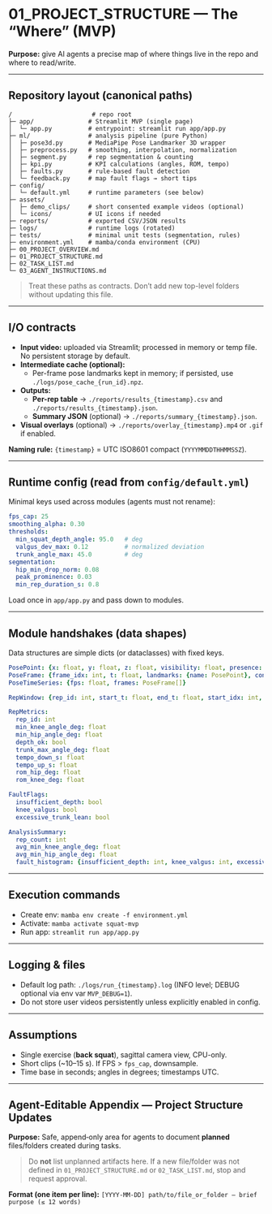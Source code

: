 # 01_PROJECT_STRUCTURE — The “Where” (MVP)

**Purpose:** give AI agents a precise map of where things live in the repo and where to read/write.

---

## Repository layout (canonical paths)

```
/                      # repo root
├─ app/               # Streamlit MVP (single page)
│  └─ app.py          # entrypoint: streamlit run app/app.py
├─ ml/                # analysis pipeline (pure Python)
│  ├─ pose3d.py       # MediaPipe Pose Landmarker 3D wrapper
│  ├─ preprocess.py   # smoothing, interpolation, normalization
│  ├─ segment.py      # rep segmentation & counting
│  ├─ kpi.py          # KPI calculations (angles, ROM, tempo)
│  ├─ faults.py       # rule-based fault detection
│  └─ feedback.py     # map fault flags → short tips
├─ config/
│  └─ default.yml     # runtime parameters (see below)
├─ assets/
│  ├─ demo_clips/     # short consented example videos (optional)
│  └─ icons/          # UI icons if needed
├─ reports/           # exported CSV/JSON results
├─ logs/              # runtime logs (rotated)
├─ tests/             # minimal unit tests (segmentation, rules)
├─ environment.yml    # mamba/conda environment (CPU)
├─ 00_PROJECT_OVERVIEW.md
├─ 01_PROJECT_STRUCTURE.md
├─ 02_TASK_LIST.md
└─ 03_AGENT_INSTRUCTIONS.md
```

> Treat these paths as contracts. Don’t add new top-level folders without updating this file.

---

## I/O contracts

- **Input video:** uploaded via Streamlit; processed in memory or temp file. No persistent storage by default.  
- **Intermediate cache (optional):**
  - Per-frame pose landmarks kept in memory; if persisted, use `./logs/pose_cache_{run_id}.npz`.
- **Outputs:**
  - **Per-rep table** → `./reports/results_{timestamp}.csv` and `./reports/results_{timestamp}.json`.
  - **Summary JSON** (optional) → `./reports/summary_{timestamp}.json`.
- **Visual overlays** (optional) → `./reports/overlay_{timestamp}.mp4` or `.gif` if enabled.

**Naming rule:** `{timestamp}` = UTC ISO8601 compact (`YYYYMMDDTHHMMSSZ`).

---

## Runtime config (read from `config/default.yml`)

Minimal keys used across modules (agents must not rename):

```yaml
fps_cap: 25
smoothing_alpha: 0.30
thresholds:
  min_squat_depth_angle: 95.0   # deg
  valgus_dev_max: 0.12          # normalized deviation
  trunk_angle_max: 45.0         # deg
segmentation:
  hip_min_drop_norm: 0.08
  peak_prominence: 0.03
  min_rep_duration_s: 0.8
```

Load once in `app/app.py` and pass down to modules.

---

## Module handshakes (data shapes)

Data structures are simple dicts (or dataclasses) with fixed keys.

```yaml
PosePoint: {x: float, y: float, z: float, visibility: float, presence: float}
PoseFrame: {frame_idx: int, t: float, landmarks: {name: PosePoint}, conf: float}
PoseTimeSeries: {fps: float, frames: PoseFrame[]}

RepWindow: {rep_id: int, start_t: float, end_t: float, start_idx: int, end_idx: int}

RepMetrics:
  rep_id: int
  min_knee_angle_deg: float
  min_hip_angle_deg: float
  depth_ok: bool
  trunk_max_angle_deg: float
  tempo_down_s: float
  tempo_up_s: float
  rom_hip_deg: float
  rom_knee_deg: float

FaultFlags:
  insufficient_depth: bool
  knee_valgus: bool
  excessive_trunk_lean: bool

AnalysisSummary:
  rep_count: int
  avg_min_knee_angle_deg: float
  avg_min_hip_angle_deg: float
  fault_histogram: {insufficient_depth: int, knee_valgus: int, excessive_trunk_lean: int}
```

---

## Execution commands

- Create env: `mamba env create -f environment.yml`
- Activate: `mamba activate squat-mvp`
- Run app: `streamlit run app/app.py`

---

## Logging & files

- Default log path: `./logs/run_{timestamp}.log` (INFO level; DEBUG optional via env var `MVP_DEBUG=1`).
- Do not store user videos persistently unless explicitly enabled in config.

---

## Assumptions

- Single exercise (**back squat**), sagittal camera view, CPU-only.
- Short clips (~10–15 s). If FPS > `fps_cap`, downsample.
- Time base in seconds; angles in degrees; timestamps UTC.

---

## Agent‑Editable Appendix — Project Structure Updates
**Purpose:** Safe, append‑only area for agents to document **planned** files/folders created during tasks.

> Do **not** list unplanned artifacts here. If a new file/folder was not defined in `01_PROJECT_STRUCTURE.md` or `02_TASK_LIST.md`, stop and request approval.

**Format (one item per line):**
`[YYYY-MM-DD] path/to/file_or_folder — brief purpose (≤ 12 words)`

<!-- === BEGIN: AGENT-EDITABLE PROJECT STRUCTURE APPENDIX === -->
<!-- (append new planned file/folder entries below this line) -->
<!-- === END: AGENT-EDITABLE PROJECT STRUCTURE APPENDIX === -->
